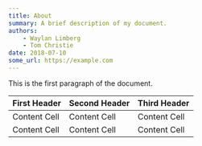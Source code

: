 ```yaml
---
title: About
summary: A brief description of my document.
authors:
    - Waylan Limberg
    - Tom Christie
date: 2018-07-10
some_url: https://example.com
---
```

This is the first paragraph of the document.

First Header | Second Header | Third Header
-------------|---------------|-------------
Content Cell | Content Cell  | Content Cell
Content Cell | Content Cell  | Content Cell

